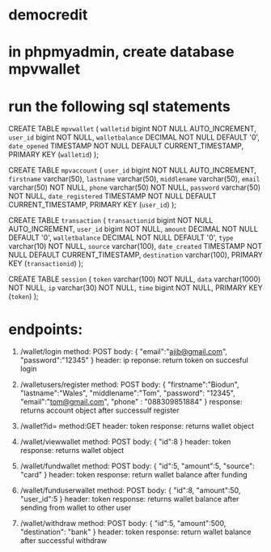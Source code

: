 # democredit

# in phpmyadmin, create database mpvwallet

# run the following sql statements

CREATE TABLE `mpvwallet` (
`walletid` bigint NOT NULL AUTO_INCREMENT,
`user_id` bigint NOT NULL,
`walletbalance` DECIMAL NOT NULL DEFAULT '0',
`date_opened` TIMESTAMP NOT NULL DEFAULT CURRENT_TIMESTAMP,
PRIMARY KEY (`walletid`)
);

CREATE TABLE `mpvaccount` (
`user_id` bigint NOT NULL AUTO_INCREMENT,
`firstname` varchar(50),
`lastname` varchar(50),
`middlename` varchar(50),
`email` varchar(50) NOT NULL,
`phone` varchar(50) NOT NULL,
`password` varchar(50) NOT NULL,
`date_registered` TIMESTAMP NOT NULL DEFAULT CURRENT_TIMESTAMP,
PRIMARY KEY (`user_id`)
);

CREATE TABLE `transaction` (
`transactionid` bigint NOT NULL AUTO_INCREMENT,
`user_id` bigint NOT NULL,
`amount` DECIMAL NOT NULL DEFAULT '0',
`walletbalance` DECIMAL NOT NULL DEFAULT '0',
`type` varchar(10) NOT NULL,
`source` varchar(100),
`date_created` TIMESTAMP NOT NULL DEFAULT CURRENT_TIMESTAMP,
`destination` varchar(100),
PRIMARY KEY (`transactionid`)
);

CREATE TABLE `session` (
`token` varchar(100) NOT NULL,
`data` varchar(1000) NOT NULL,
`ip` varchar(30) NOT NULL,
`time` bigint NOT NULL,
PRIMARY KEY (`token`)
);

# endpoints:

1.  /wallet/login
    method: POST
    body: {
    "email":"ajib@gmail.com",
    "password":"12345"
    }
    header: ip
    reponse: return token on succesful login

2.  /walletusers/register
    method: POST
    body: {
    "firstname":"Biodun",
    "lastname":"Wales",
    "middlename":"Tom",
    "password": "12345",
    "email":"tom@gmail.com",
    "phone" : "088309851884"
    }
    response: returns account object after successulf register
3.  /wallet?id=
    method:GET
    header: token
    response: returns wallet object
4.  /wallet/viewwallet
    method: POST
    body: {
    "id":8
    }
    header: token
    response: returns wallet object
5.  /wallet/fundwallet
    method: POST
    body: {
    "id":5,
    "amount":5,
    "source": "card"
    }
    header: token
    response: return wallet balance after funding
6.  /wallet/funduserwallet
    method: POST
    body: {
    "id":8,
    "amount":50,
    "user_id":5
    }
    header: token
    response: returns wallet balance after sending from wallet to other user
7.  /wallet/withdraw
    method: POST
    body: {
    "id":5,
    "amount":500,
    "destination": "bank"
    }
    header: token
    response: return wallet balance after successful withdraw
